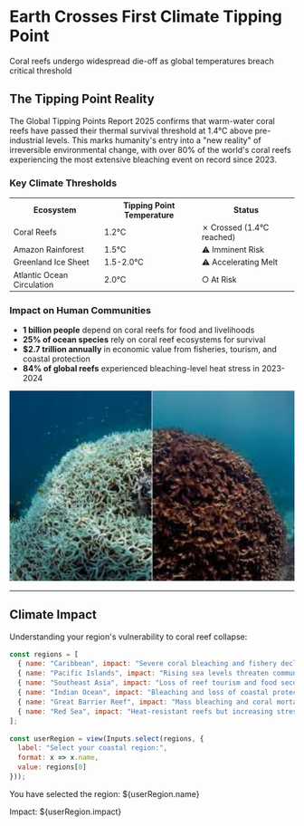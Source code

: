# Earth Crosses First Climate Tipping Point

Coral reefs undergo widespread die-off as global temperatures breach critical threshold


## The Tipping Point Reality

The Global Tipping Points Report 2025 confirms that warm-water coral reefs have passed their thermal survival threshold at 1.4°C above pre-industrial levels. This marks humanity's entry into a "new reality" of irreversible environmental change, with over 80% of the world's coral reefs experiencing the most extensive bleaching event on record since 2023.


### Key Climate Thresholds

<table>
  <tr>
    <th>Ecosystem</th>
    <th>Tipping Point Temperature</th>
    <th>Status</th>
  </tr>
  <tr>
    <td>Coral Reefs</td>
    <td>1.2°C</td>
    <td>✗ Crossed (1.4°C reached)</td>
  </tr>
  <tr>
    <td>Amazon Rainforest</td>
    <td>1.5°C</td>
    <td>⚠ Imminent Risk</td>
  </tr>
  <tr>
    <td>Greenland Ice Sheet</td>
    <td>1.5-2.0°C</td>
    <td>⚠ Accelerating Melt</td>
  </tr>
  <tr>
    <td>Atlantic Ocean Circulation</td>
    <td>2.0°C</td>
    <td>○ At Risk</td>
  </tr>
</table>

### Impact on Human Communities

<ul>
  <li><strong>1 billion people</strong> depend on coral reefs for food and livelihoods</li>
  <li><strong>25% of ocean species</strong> rely on coral reef ecosystems for survival</li>
  <li><strong>$2.7 trillion annually</strong> in economic value from fisheries, tourism, and coastal protection</li>
  <li><strong>84% of global reefs</strong> experienced bleaching-level heat stress in 2023-2024</li>
</ul>

<img src="coral.jpeg" alt="Coral Reef Bleaching Crisis" width="600">


---

## Climate Impact 

Understanding your region's vulnerability to coral reef collapse:
```js
const regions = [
  { name: "Caribbean", impact: "Severe coral bleaching and fishery decline" },
  { name: "Pacific Islands", impact: "Rising sea levels threaten communities" },
  { name: "Southeast Asia", impact: "Loss of reef tourism and food security" },
  { name: "Indian Ocean", impact: "Bleaching and loss of coastal protection" },
  { name: "Great Barrier Reef", impact: "Mass bleaching and coral mortality" },
  { name: "Red Sea", impact: "Heat-resistant reefs but increasing stress" }
];
```

```js
const userRegion = view(Inputs.select(regions, {
  label: "Select your coastal region:", 
  format: x => x.name,
  value: regions[0]
}));
```

You have selected the region: ${userRegion.name}

Impact: ${userRegion.impact}